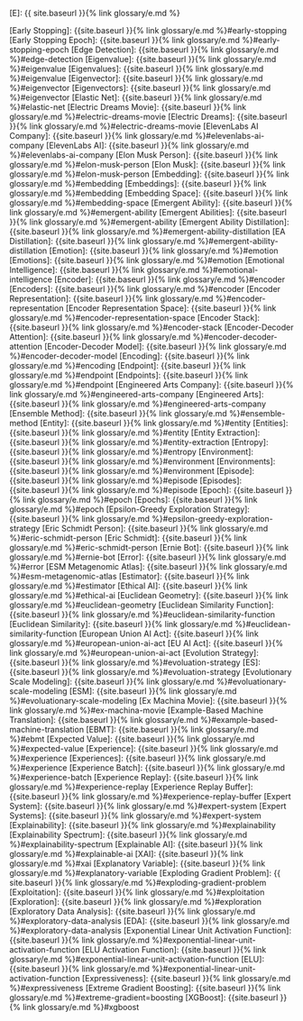 [E]: {{ site.baseurl }}{% link glossary/e.md %}

[Early Stopping]: {{site.baseurl }}{% link glossary/e.md %}#early-stopping
[Early Stopping Epoch]: {{site.baseurl }}{% link glossary/e.md %}#early-stopping-epoch
[Edge Detection]: {{site.baseurl }}{% link glossary/e.md %}#edge-detection
[Eigenvalue]: {{site.baseurl }}{% link glossary/e.md %}#eigenvalue
[Eigenvalues]: {{site.baseurl }}{% link glossary/e.md %}#eigenvalue
[Eigenvector]: {{site.baseurl }}{% link glossary/e.md %}#eigenvector
[Eigenvectors]: {{site.baseurl }}{% link glossary/e.md %}#eigenvector
[Elastic Net]: {{site.baseurl }}{% link glossary/e.md %}#elastic-net
[Electric Dreams Movie]: {{site.baseurl }}{% link glossary/e.md %}#electric-dreams-movie
[Electric Dreams]: {{site.baseurl }}{% link glossary/e.md %}#electric-dreams-movie
[ElevenLabs AI Company]: {{site.baseurl }}{% link glossary/e.md %}#elevenlabs-ai-company
[ElevenLabs AI]: {{site.baseurl }}{% link glossary/e.md %}#elevenlabs-ai-company
[Elon Musk Person]: {{site.baseurl }}{% link glossary/e.md %}#elon-musk-person
[Elon Musk]: {{site.baseurl }}{% link glossary/e.md %}#elon-musk-person
[Embedding]: {{site.baseurl }}{% link glossary/e.md %}#embedding
[Embeddings]: {{site.baseurl }}{% link glossary/e.md %}#embedding
[Embedding Space]: {{site.baseurl }}{% link glossary/e.md %}#embedding-space
[Emergent Ability]: {{site.baseurl }}{% link glossary/e.md %}#emergent-ability
[Emergent Abilities]: {{site.baseurl }}{% link glossary/e.md %}#emergent-ability
[Emergent Ability Distillation]: {{site.baseurl }}{% link glossary/e.md %}#emergent-ability-distillation
[EA Distillation]: {{site.baseurl }}{% link glossary/e.md %}#emergent-ability-distillation
[Emotion]: {{site.baseurl }}{% link glossary/e.md %}#emotion
[Emotions]: {{site.baseurl }}{% link glossary/e.md %}#emotion
[Emotional Intelligence]: {{site.baseurl }}{% link glossary/e.md %}#emotional-intelligence
[Encoder]: {{site.baseurl }}{% link glossary/e.md %}#encoder
[Encoders]: {{site.baseurl }}{% link glossary/e.md %}#encoder
[Encoder Representation]: {{site.baseurl }}{% link glossary/e.md %}#encoder-representation
[Encoder Representation Space]: {{site.baseurl }}{% link glossary/e.md %}#encoder-representation-space
[Encoder Stack]: {{site.baseurl }}{% link glossary/e.md %}#encoder-stack
[Encoder-Decoder Attention]: {{site.baseurl }}{% link glossary/e.md %}#encoder-decoder-attention
[Encoder-Decoder Model]: {{site.baseurl }}{% link glossary/e.md %}#encoder-decoder-model
[Encoding]: {{site.baseurl }}{% link glossary/e.md %}#encoding
[Endpoint]: {{site.baseurl }}{% link glossary/e.md %}#endpoint
[Endpoints]: {{site.baseurl }}{% link glossary/e.md %}#endpoint
[Engineered Arts Company]: {{site.baseurl }}{% link glossary/e.md %}#engineered-arts-company
[Engineered Arts]: {{site.baseurl }}{% link glossary/e.md %}#engineered-arts-company
[Ensemble Method]: {{site.baseurl }}{% link glossary/e.md %}#ensemble-method
[Entity]: {{site.baseurl }}{% link glossary/e.md %}#entity
[Entities]: {{site.baseurl }}{% link glossary/e.md %}#entity
[Entity Extraction]: {{site.baseurl }}{% link glossary/e.md %}#entity-extraction
[Entropy]: {{site.baseurl }}{% link glossary/e.md %}#entropy
[Environment]: {{site.baseurl }}{% link glossary/e.md %}#environment
[Environments]: {{site.baseurl }}{% link glossary/e.md %}#environment
[Episode]: {{site.baseurl }}{% link glossary/e.md %}#episode
[Episodes]: {{site.baseurl }}{% link glossary/e.md %}#episode
[Epoch]: {{site.baseurl }}{% link glossary/e.md %}#epoch
[Epochs]: {{site.baseurl }}{% link glossary/e.md %}#epoch
[Epsilon-Greedy Exploration Strategy]: {{site.baseurl }}{% link glossary/e.md %}#epsilon-greedy-exploration-strategy
[Eric Schmidt Person]: {{site.baseurl }}{% link glossary/e.md %}#eric-schmidt-person
[Eric Schmidt]: {{site.baseurl }}{% link glossary/e.md %}#eric-schmidt-person
[Ernie Bot]: {{site.baseurl }}{% link glossary/e.md %}#ernie-bot
[Error]: {{site.baseurl }}{% link glossary/e.md %}#error
[ESM Metagenomic Atlas]: {{site.baseurl }}{% link glossary/e.md %}#esm-metagenomic-atlas
[Estimator]: {{site.baseurl }}{% link glossary/e.md %}#estimator
[Ethical AI]: {{site.baseurl }}{% link glossary/e.md %}#ethical-ai
[Euclidean Geometry]: {{site.baseurl }}{% link glossary/e.md %}#euclidean-geometry
[Euclidean Similarity Function]: {{site.baseurl }}{% link glossary/e.md %}#euclidean-similarity-function
[Euclidean Similarity]: {{site.baseurl }}{% link glossary/e.md %}#euclidean-similarity-function
[European Union AI Act]: {{site.baseurl }}{% link glossary/e.md %}#european-union-ai-act
[EU AI Act]: {{site.baseurl }}{% link glossary/e.md %}#european-union-ai-act
[Evolution Strategy]: {{site.baseurl }}{% link glossary/e.md %}#evoluation-strategy
[ES]: {{site.baseurl }}{% link glossary/e.md %}#evoluation-strategy
[Evolutionary Scale Modeling]: {{site.baseurl }}{% link glossary/e.md %}#evoluationary-scale-modeling
[ESM]: {{site.baseurl }}{% link glossary/e.md %}#evoluationary-scale-modeling
[Ex Machina Movie]: {{site.baseurl }}{% link glossary/e.md %}#ex-machina-movie
[Example-Based Machine Translation]: {{site.baseurl }}{% link glossary/e.md %}#example-based-machine-translation
[EBMT]: {{site.baseurl }}{% link glossary/e.md %}#ebmt
[Expected Value]: {{site.baseurl }}{% link glossary/e.md %}#expected-value
[Experience]: {{site.baseurl }}{% link glossary/e.md %}#experience
[Experiences]: {{site.baseurl }}{% link glossary/e.md %}#experience
[Experience Batch]: {{site.baseurl }}{% link glossary/e.md %}#experience-batch
[Experience Replay]: {{site.baseurl }}{% link glossary/e.md %}#experience-replay
[Experience Replay Buffer]: {{site.baseurl }}{% link glossary/e.md %}#experience-replay-buffer
[Expert System]: {{site.baseurl }}{% link glossary/e.md %}#expert-system
[Expert Systems]: {{site.baseurl }}{% link glossary/e.md %}#expert-system
[Explainability]: {{site.baseurl }}{% link glossary/e.md %}#explainability
[Explainability Spectrum]: {{site.baseurl }}{% link glossary/e.md %}#explainability-spectrum
[Explainable AI]: {{site.baseurl }}{% link glossary/e.md %}#explainable-ai
[XAI]: {{site.baseurl }}{% link glossary/e.md %}#xai
[Explanatory Variable]: {{site.baseurl }}{% link glossary/e.md %}#explanatory-variable
[Exploding Gradient Problem]: {{ site.baseurl }}{% link glossary/e.md %}#exploding-gradient-problem
[Exploitation]: {{site.baseurl }}{% link glossary/e.md %}#exploitation
[Exploration]: {{site.baseurl }}{% link glossary/e.md %}#exploration
[Exploratory Data Analysis]: {{site.baseurl }}{% link glossary/e.md %}#exploratory-data-analysis
[EDA]: {{site.baseurl }}{% link glossary/e.md %}#exploratory-data-analysis
[Exponential Linear Unit Activation Function]: {{site.baseurl }}{% link glossary/e.md %}#exponential-linear-unit-activation-function
[ELU Activation Function]: {{site.baseurl }}{% link glossary/e.md %}#exponential-linear-unit-activation-function
[ELU]: {{site.baseurl }}{% link glossary/e.md %}#exponential-linear-unit-activation-function
[Expressiveness]: {{site.baseurl }}{% link glossary/e.md %}#expressiveness
[Extreme Gradient Boosting]: {{site.baseurl }}{% link glossary/e.md %}#extreme-gradient=boosting
[XGBoost]: {{site.baseurl }}{% link glossary/e.md %}#xgboost
